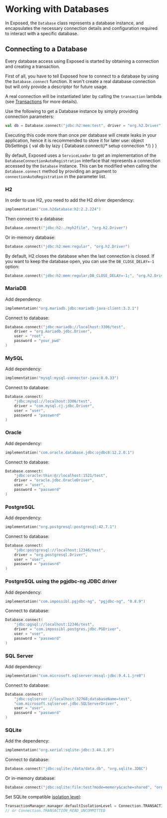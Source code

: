 <show-structure for="chapter,procedure" depth="2"/>

# Working with Databases

In Exposed, the `Database` class represents a database instance, and encapsulates the necessary connection
details and configuration required to interact with a specific database.

## Connecting to a Database

Every database access using Exposed is started by obtaining a connection and creating a transaction.

First of all, you have to tell Exposed how to connect to a database by using the `Database.connect` function.
It won't create a real database connection but will only provide a descriptor for future usage.

A real connection will be instantiated later by calling the `transaction` lambda
(see [Transactions](Transactions.md) for more details).

Use the following to get a Database instance by simply providing connection parameters:

```kotlin
val db = Database.connect("jdbc:h2:mem:test", driver = "org.h2.Driver")
```

<note>Executing this code more than once per database will create leaks in your application, hence it is recommended to store it for later use:
<code-block lang="kotlin">
object DbSettings {
    val db by lazy {
        Database.connect(/* setup connection */)
    }
}
</code-block>
</note>

<note>
    By default, Exposed uses a <code>ServiceLoader</code> to get an implementation of the <code>DatabaseConnectionAutoRegistration</code>
    interface that represents a connection accessed by the <code>Database</code> instance.
    This can be modified when calling the <code>Database.connect</code> method by providing an argument to <code>connectionAutoRegistration</code>
    in the parameter list.
</note>

### H2

In order to use H2, you need to add the H2 driver dependency:

```kotlin
implementation("com.h2database:h2:2.2.224")
```

Then connect to a database:

```kotlin
Database.connect("jdbc:h2:./myh2file", "org.h2.Driver")
```

Or in-memory database:

```kotlin
Database.connect("jdbc:h2:mem:regular", "org.h2.Driver")  
```  

By default, H2 closes the database when the last connection is closed. If you want to keep the database open, you can use the `DB_CLOSE_DELAY=-1`
option:

```kotlin
Database.connect("jdbc:h2:mem:regular;DB_CLOSE_DELAY=-1;", "org.h2.Driver")
```

### MariaDB

Add dependency:

```kotlin
implementation("org.mariadb.jdbc:mariadb-java-client:3.3.1")
```
Connect to database:

```kotlin
Database.connect("jdbc:mariadb://localhost:3306/test",
    driver = "org.mariadb.jdbc.Driver",
    user = "root",
    password = "your_pwd"
)
```

### MySQL

Add dependency:

```kotlin
implementation("mysql:mysql-connector-java:8.0.33")
```

Connect to database:

```kotlin
Database.connect(
    "jdbc:mysql://localhost:3306/test",
    driver = "com.mysql.cj.jdbc.Driver",
    user = "user",
    password = "password"
)  
```

### Oracle

Add dependency:

```kotlin
implementation("com.oracle.database.jdbc:ojdbc8:12.2.0.1")
```

Connect to database:

```kotlin
Database.connect(
    "jdbc:oracle:thin:@//localhost:1521/test",
    driver = "oracle.jdbc.OracleDriver",
    user = "user",
    password = "password"
)  
```

### PostgreSQL

Add dependency:

```kotlin
implementation("org.postgresql:postgresql:42.7.1")  
```

Connect to database:

```kotlin
Database.connect(
    "jdbc:postgresql://localhost:12346/test",
    driver = "org.postgresql.Driver",
    user = "user",
    password = "password"
)  
```

### PostgreSQL using the pgjdbc-ng JDBC driver

Add dependency:

```kotlin
implementation("com.impossibl.pgjdbc-ng", "pgjdbc-ng", "0.8.9")  
```

Connect to database:

```kotlin
Database.connect(
    "jdbc:pgsql://localhost:12346/test",
    driver = "com.impossibl.postgres.jdbc.PGDriver",
    user = "user",
    password = "password"
)  
```

### SQL Server

Add dependency:

```kotlin
implementation("com.microsoft.sqlserver:mssql-jdbc:9.4.1.jre8")
```

Connect to database:

```kotlin
Database.connect(
    "jdbc:sqlserver://localhost:32768;databaseName=test",
    "com.microsoft.sqlserver.jdbc.SQLServerDriver",
    user = "user",
    password = "password"
)  
```

### SQLite

Add the dependency:

```kotlin
implementation("org.xerial:sqlite-jdbc:3.44.1.0")
```

Connect to database:

```kotlin
Database.connect("jdbc:sqlite:/data/data.db", "org.sqlite.JDBC")  
```

Or in-memory database:

```kotlin
Database.connect("jdbc:sqlite:file:test?mode=memory&cache=shared", "org.sqlite.JDBC")  
```  

Set SQLite compatible [isolation level](https://www.sqlite.org/isolation.html):

```kotlin
TransactionManager.manager.defaultIsolationLevel = Connection.TRANSACTION_SERIALIZABLE
// or Connection.TRANSACTION_READ_UNCOMMITTED
```
